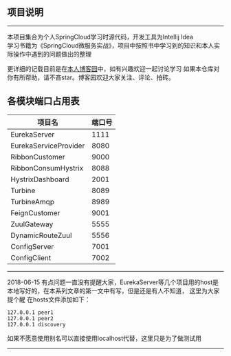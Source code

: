 ## 项目说明

----

本项目集合为个人SpringCloud学习时源代码，开发工具为Intellij Idea  
学习书籍为《SpringCloud微服务实战》，项目中按照书中学习到的知识和本人实际操作中遇到的问题做出的整理

更详细的记载目前是在[本人博客园](https://www.cnblogs.com/hellxz)中，如有兴趣欢迎一起讨论学习
如果本仓库对你有所帮助，请不吝star。博客园欢迎大家关注、评论、拍砖。

## 各模块端口占用表

| 项目名                | 端口号 |
| --------------------- | ------ |
| EurekaServer          | 1111   |
| EurekaServiceProvider | 8080   |
| RibbonCustomer        | 9000   |
| RibbonConsumHystrix   | 8088   |
| HystrixDashboard      | 2001   |
| Turbine               | 8089   |
| TurbineAmqp           | 8989   |
| FeignCustomer         | 9001   |
| ZuulGateway           | 5555   |
| DynamicRouteZuul      | 5556   |
| ConfigServer          | 7001   |
| ConfigClient          | 7002   |
----
2018-06-15
有点问题一直没有提醒大家，EurekaServer等几个项目用的host是本地写好的，在本系列文章的第一文中有写，但是还是有人不知道，
这里为大家提个醒
在hosts文件添加如下：
```
127.0.0.1 peer1
127.0.0.1 peer2
127.0.0.1 discovery
```  
如果不愿意使用别名可以直接使用localhost代替，这里只是为了做测试用

----
